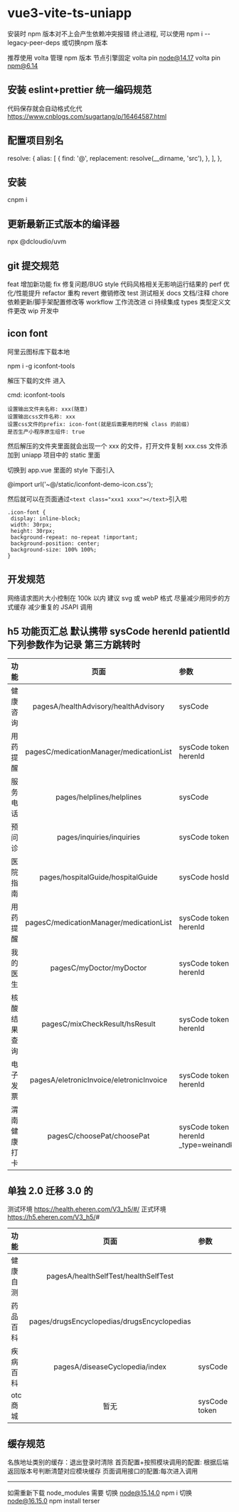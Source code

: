 # vue3-vite-ts-uniapp

安装时 npm 版本对不上会产生依赖冲突报错 终止进程,
可以使用 npm i --legacy-peer-deps 或切换npm 版本

推荐使用 volta 管理 npm 版本
    节点引擎固定
        volta pin node@14.17
        volta pin npm@6.14

## 安装 eslint+prettier 统一编码规范

代码保存就会自动格式化代 <https://www.cnblogs.com/sugartang/p/16464587.html>

## 配置项目别名

resolve: {
alias: [
{
find: '@',
replacement: resolve(__dirname, 'src'),
},
],
},

## 安装

cnpm i

## 更新最新正式版本的编译器

npx @dcloudio/uvm

## git 提交规范

feat 增加新功能
fix 修复问题/BUG
style 代码风格相关无影响运行结果的
perf 优化/性能提升
refactor 重构
revert 撤销修改
test 测试相关
docs 文档/注释
chore 依赖更新/脚手架配置修改等
workflow 工作流改进
ci 持续集成
types 类型定义文件更改
wip 开发中

## icon font

阿里云图标库下载本地

npm i -g iconfont-tools

解压下载的文件 进入

cmd: iconfont-tools

    设置输出文件夹名称: xxx(随意)
    设置输出css文件名称: xxx
    设置css文件的prefix: icon-font(就是后面要用的时候 class 的前缀)
    是否生产小程序原生组件: true

然后解压的文件夹里面就会出现一个 xxx 的文件，打开文件复制 xxx.css 文件添加到 uniapp 项目中的 static 里面

切换到 app.vue 里面的 style 下面引入

@import url('~@/static/iconfont-demo-icon.css');

然后就可以在页面通过`<text class="xxx1 xxxx"></text>`引入啦

```
.icon-font {
 display: inline-block;
 width: 30rpx;
 height: 30rpx;
 background-repeat: no-repeat !important;
 background-position: center;
 background-size: 100% 100%;
}
```

## 开发规范

网络请求图片大小控制在 100k 以内 建议 svg 或 webP 格式
尽量减少用同步的方式缓存
减少重复的 JSAPI 调用

## h5 功能页汇总 默认携带 sysCode herenId patientId 下列参数作为记录 第三方跳转时

| 功能         |                  页面                   | 参数                  |
| :----------- | :-------------------------------------: | :-------------------- |
| 健康咨询     |  pagesA/healthAdvisory/healthAdvisory   | sysCode               |
| 用药提醒     | pagesC/medicationManager/medicationList | sysCode token herenId |
| 服务电话     |        pages/helplines/helplines        | sysCode               |
| 预问诊       |        pages/inquiries/inquiries        | sysCode token         |
| 医院指南     |    pages/hospitalGuide/hospitalGuide    | sysCode hosId         |
| 用药提醒     | pagesC/medicationManager/medicationList | sysCode token herenId |
| 我的医生     |        pagesC/myDoctor/myDoctor         | sysCode token herenId |
| 核酸结果查询 |     pagesC/mixCheckResult/hsResult      | sysCode token herenId |
| 电子发票 |     pagesA/eletronicInvoice/eletronicInvoice      | sysCode token herenId |
| 渭南健康打卡 |     pagesC/choosePat/choosePat      | sysCode token herenId _type=weinandk |

## 单独 2.0 迁移 3.0 的

测试环境 <https://health.eheren.com/V3_h5/#/>
正式环境 <https://h5.eheren.com/V3_h5/>#

| 功能     |                    页面                     | 参数          |
| :------- | :-----------------------------------------: | :------------ |
| 健康自测 |    pagesA/healthSelfTest/healthSelfTest     |               |
| 药品百科 | pages/drugsEncyclopedias/drugsEncyclopedias |               |
| 疾病百科 |       pagesA/diseaseCyclopedia/index        | sysCode       |
| otc 商城 |                    暂无                     | sysCode token |

## 缓存规范

名族地址类别的缓存：退出登录时清除
首页配置+按照模块调用的配置: 根据后端返回版本号判断清楚对应模块缓存
页面调用接口的配置:每次进入调用

---

如需重新下载 node_modules
需要 切换 node@15.14.0
    npm i
切换 node@16.15.0
    npm install terser
